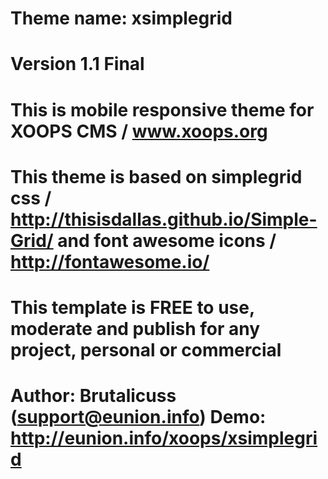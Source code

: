 Theme name: xsimplegrid
=======================
Version 1.1 Final
=================

This is mobile responsive theme for XOOPS CMS / www.xoops.org
=============================================================

This theme is based on simplegrid css / http://thisisdallas.github.io/Simple-Grid/
and font awesome icons / http://fontawesome.io/
===============================================================================

This template is FREE to use, moderate and publish for any project, personal or commercial
==========================================================================================

Author:
Brutalicuss (support@eunion.info)
Demo:
http://eunion.info/xoops/xsimplegrid
====================================